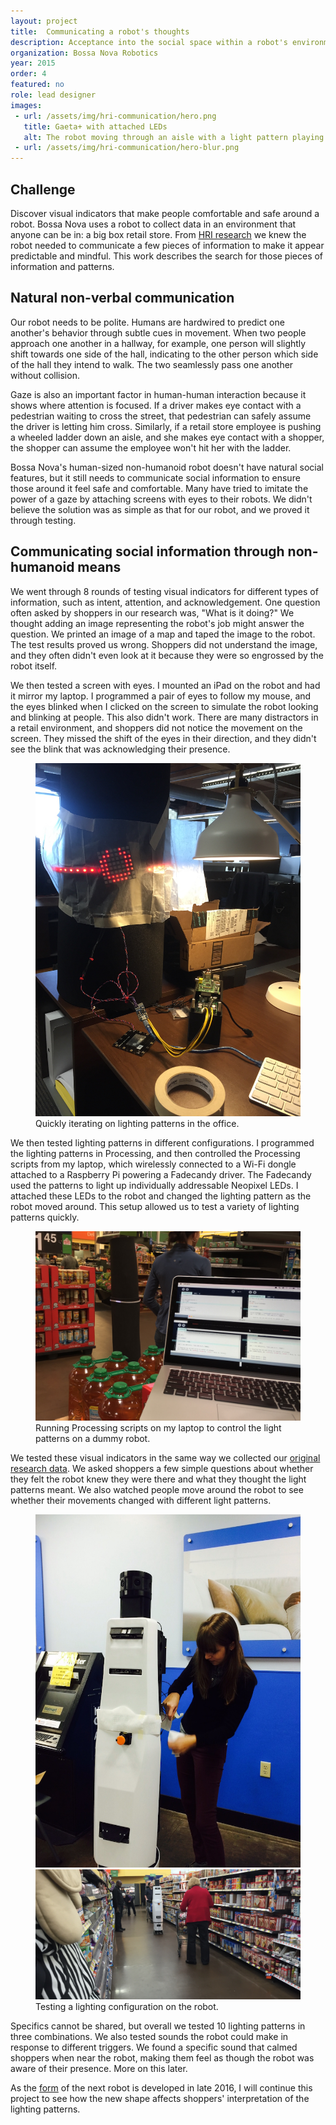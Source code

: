 ```yaml
---
layout: project
title:  Communicating a robot's thoughts
description: Acceptance into the social space within a robot's environment is crucial to the successful completion of its work. We created a communication system that showcases the designed persona that would lead to acceptance and helped people feel safe moving around the autonomous robot.
organization: Bossa Nova Robotics
year: 2015
order: 4
featured: no
role: lead designer
images: 
 - url: /assets/img/hri-communication/hero.png
   title: Gaeta+ with attached LEDs
   alt: The robot moving through an aisle with a light pattern playing.
 - url: /assets/img/hri-communication/hero-blur.png
---
```


<h2 class="first">Challenge</h2>

Discover visual indicators that make people comfortable and safe around a robot. Bossa Nova uses a robot to collect data in an environment that anyone can be in: a big box retail store. From <a href="../projects/hri-research.html">HRI research</a> we knew the robot needed to communicate a few pieces of information to make it appear predictable and mindful. This work describes the search for those pieces of information and patterns. 

## Natural non-verbal communication

Our robot needs to be polite. Humans are hardwired to predict one another's behavior through subtle cues in movement. When two people approach one another in a hallway, for example, one person will slightly shift towards one side of the hall, indicating to the other person which side of the hall they intend to walk. The two seamlessly pass one another without collision. 

Gaze is also an important factor in human-human interaction because it shows where attention is focused. If a driver makes eye contact with a pedestrian waiting to cross the street, that pedestrian can safely assume the driver is letting him cross. Similarly, if a retail store employee is pushing a wheeled ladder down an aisle, and she makes eye contact with a shopper, the shopper can assume the employee won't hit her with the ladder.

Bossa Nova's human-sized non-humanoid robot doesn't have natural social features, but it still needs to communicate social information to ensure those around it feel safe and comfortable. Many have tried to imitate the power of a gaze by attaching screens with eyes to their robots. We didn't believe the solution was as simple as that for our robot, and we proved it through testing.

## Communicating social information through non-humanoid means

We went through 8 rounds of testing visual indicators for different types of information, such as intent, attention, and acknowledgement. One question often asked by shoppers in our research was, "What is it doing?" We thought adding an image representing the robot's job might answer the question. We printed an image of a map and taped the image to the robot. The test results proved us wrong. Shoppers did not understand the image, and they often didn't even look at it because they were so engrossed by the robot itself.

We then tested a screen with eyes. I mounted an iPad on the robot and had it mirror my laptop. I programmed a pair of eyes to follow my mouse, and the eyes blinked when I clicked on the screen to simulate the robot looking and blinking at people. This also didn't work. There are many distractors in a retail environment, and shoppers did not notice the movement on the screen. They missed the shift of the eyes in their direction, and they didn't see the blink that was acknowledging their presence. 

<figure><img class="image nine columns" src="/assets/img/hri-communication/image-4.jpg"><figcaption class="image nine columns">Quickly iterating on lighting patterns in the office.</figcaption></figure>

We then tested lighting patterns in different configurations. I programmed the lighting patterns in Processing, and then controlled the Processing scripts from my laptop, which wirelessly connected to a Wi-Fi dongle attached to a Raspberry Pi powering a Fadecandy driver. The Fadecandy used the patterns to light up individually addressable Neopixel LEDs. I attached these LEDs to the robot and changed the lighting pattern as the robot moved around. This setup allowed us to test a variety of lighting patterns quickly.

<figure><img class="image nine columns" src="/assets/img/hri-communication/image-1.JPG"><figcaption class="image nine columns">Running Processing scripts on my laptop to control the light patterns on a dummy robot.</figcaption></figure>

We tested these visual indicators in the same way we collected our <a href="">original research data</a>. We asked shoppers a few simple questions about whether they felt the robot knew they were there and what they thought the light patterns meant. We also watched people move around the robot to see whether their movements changed with different light patterns. 

<figure><img class="image six columns" src="/assets/img/hri-communication/image-2.jpg"><img class="image nine columns" src="/assets/img/hri-communication/image-3.png"><figcaption class="image nine columns">Testing a lighting configuration on the robot.</figcaption></figure>

Specifics cannot be shared, but overall we tested 10 lighting patterns in three combinations. We also tested sounds the robot could make in response to different triggers. We found a specific sound that calmed shoppers when near the robot, making them feel as though the robot was aware of their presence. More on this later.

As the <a href="../projects/hri-research.html">form</a> of the next robot is developed in late 2016, I will continue this project to see how the new shape affects shoppers' interpretation of the lighting patterns.